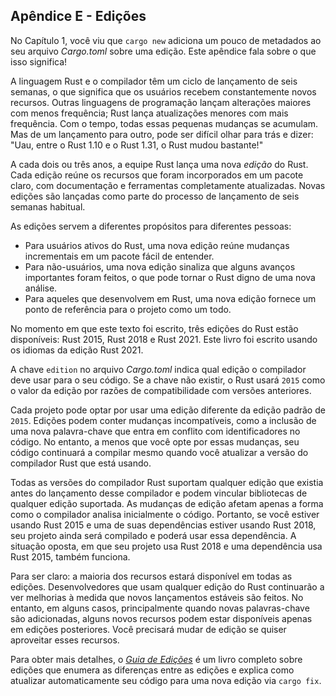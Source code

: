 ## Apêndice E - Edições

No Capítulo 1, você viu que `cargo new` adiciona um pouco de metadados ao seu arquivo *Cargo.toml* sobre uma edição. Este apêndice fala sobre o que isso significa!

A linguagem Rust e o compilador têm um ciclo de lançamento de seis semanas, o que significa que os usuários recebem constantemente novos recursos. Outras linguagens de programação lançam alterações maiores com menos frequência; Rust lança atualizações menores com mais frequência. Com o tempo, todas essas pequenas mudanças se acumulam. Mas de um lançamento para outro, pode ser difícil olhar para trás e dizer: "Uau, entre o Rust 1.10 e o Rust 1.31, o Rust mudou bastante!"

A cada dois ou três anos, a equipe Rust lança uma nova *edição* do Rust. Cada edição reúne os recursos que foram incorporados em um pacote claro, com documentação e ferramentas completamente atualizadas. Novas edições são lançadas como parte do processo de lançamento de seis semanas habitual.

As edições servem a diferentes propósitos para diferentes pessoas:

- Para usuários ativos do Rust, uma nova edição reúne mudanças incrementais em um pacote fácil de entender.
- Para não-usuários, uma nova edição sinaliza que alguns avanços importantes foram feitos, o que pode tornar o Rust digno de uma nova análise.
- Para aqueles que desenvolvem em Rust, uma nova edição fornece um ponto de referência para o projeto como um todo.

No momento em que este texto foi escrito, três edições do Rust estão disponíveis: Rust 2015, Rust 2018 e Rust 2021. Este livro foi escrito usando os idiomas da edição Rust 2021.

A chave `edition` no arquivo *Cargo.toml* indica qual edição o compilador deve usar para o seu código. Se a chave não existir, o Rust usará `2015` como o valor da edição por razões de compatibilidade com versões anteriores.

Cada projeto pode optar por usar uma edição diferente da edição padrão de `2015`. Edições podem conter mudanças incompatíveis, como a inclusão de uma nova palavra-chave que entra em conflito com identificadores no código. No entanto, a menos que você opte por essas mudanças, seu código continuará a compilar mesmo quando você atualizar a versão do compilador Rust que está usando.

Todas as versões do compilador Rust suportam qualquer edição que existia antes do lançamento desse compilador e podem vincular bibliotecas de qualquer edição suportada. As mudanças de edição afetam apenas a forma como o compilador analisa inicialmente o código. Portanto, se você estiver usando Rust 2015 e uma de suas dependências estiver usando Rust 2018, seu projeto ainda será compilado e poderá usar essa dependência. A situação oposta, em que seu projeto usa Rust 2018 e uma dependência usa Rust 2015, também funciona.

Para ser claro: a maioria dos recursos estará disponível em todas as edições. Desenvolvedores que usam qualquer edição do Rust continuarão a ver melhorias à medida que novos lançamentos estáveis são feitos. No entanto, em alguns casos, principalmente quando novas palavras-chave são adicionadas, alguns novos recursos podem estar disponíveis apenas em edições posteriores. Você precisará mudar de edição se quiser aproveitar esses recursos.

Para obter mais detalhes, o [*Guia de Edições*](https://doc.rust-lang.org/stable/edition-guide/) é um livro completo sobre edições que enumera as diferenças entre as edições e explica como atualizar automaticamente seu código para uma nova edição via `cargo fix`.
